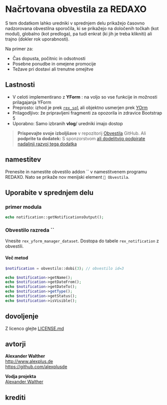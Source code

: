 # Načrtovana obvestila za REDAXO

S tem dodatkom lahko uredniki v sprednjem delu prikažejo časovno nadzorovana obvestilna sporočila, ki se prikažejo na določenih točkah (kot modul), globalno (kot predloga), pa tudi enkrat (ki jih je treba klikniti) ali trajno (dokler rok uporabnosti).

Na primer za:

* Čas dopusta, počitnic in odsotnosti
* Posebne ponudbe in omejene promocije
* Težave pri dostavi ali trenutne omejitve

## Lastnosti

* V celoti implementirano z **YForm** : na voljo so vse funkcije in možnosti prilagajanja YForm
* Preprosto: izhod je prek [`rex_sql`](https://redaxo.org/doku/master/datenbank-queries) ali objektno usmerjen prek [YOrm](https://github.com/yakamara/redaxo_yform_docs/blob/master/de_de/yorm.md)
* Prilagodljivo: že pripravljeni fragmenti za opozorila in zdravice Bootstrap 5
* Uporabno: Samo izbranih **vlog**/ uredniki imajo dostop

> **Prispevajte svoje izboljšave** v repozitorij [Obvestila](https://github.com/alexplusde/notification) GitHub. Ali **podprite ta dodatek:** S sponzorstvom [ali dodelitvijo podpirate nadaljnji razvoj tega dodatka](https://github.com/sponsors/alexplusde)

## namestitev

Prenesite in namestite obvestilo addon `` v namestitvenem programu REDAXO. Nato se prikaže nov menijski element `🔔 Obvestila`.

## Uporabite v sprednjem delu

### primer modula

```php
echo notification::getNotificationsOutput();
```

### Obvestilo razreda ``

Vnesite `rex_yform_manager_dataset`. Dostopa do tabele `rex_notification` z obvestili.

#### Več metod

```php
$notification = obvestilo::dobi(3); // obvestilo id=3

echo $notification->getName();
echo $notification->getDateFrom();
echo $notification->getDateTo();
echo $notification->getType();
echo $notification->getStatus();
echo $notification->isVisible();
```

## dovoljenje

Z licenco glejte [LICENSE.md](https://github.com/alexplusde/notification/blob/master/LICENSE.md)

## avtorji

**Alexander Walther**  
http://www.alexplus.de  
https://github.com/alexplusde

**Vodja projekta**  
[Alexander Walther](https://github.com/alexplusde)

## krediti
